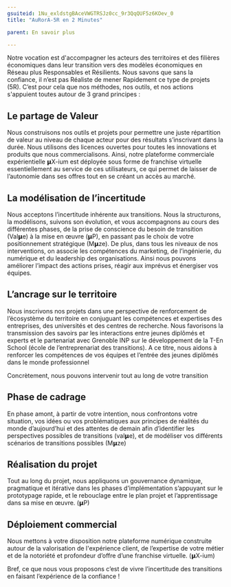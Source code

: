 ```yaml
---
gsuiteid: 1Nu_exldstgBAceVWGTRSJz0cc_9r3QqQUF5z6KOev_0
title: "AuRorA-5R en 2 Minutes"

parent: En savoir plus

---
```


Notre vocation est d'accompagner les acteurs des territoires et des filières économiques dans leur transition vers des modèles économiques en Réseau plus Responsables et Résilients. Nous savons que sans la confiance, il n’est pas Réaliste de mener Rapidement ce type de projets (5R). C’est pour cela que nos méthodes, nos outils, et nos actions s'appuient toutes autour de 3 grand principes :

Le partage de Valeur
--------------------

Nous construisons nos outils et projets pour permettre une juste répartition de valeur au niveau de chaque acteur pour des résultats s’inscrivant dans la durée. Nous utilisons des licences ouvertes pour toutes les innovations et produits que nous commercialisons. Ainsi, notre plateforme commerciale expérientielle 𝝻X-ium est déployée sous forme de franchise virtuelle essentiellement au service de ces utilisateurs, ce qui permet de laisser de l’autonomie dans ses offres tout en se créant un accès au marché.

La modélisation de l’incertitude
--------------------------------

Nous acceptons l’incertitude inhérente aux transitions. Nous la structurons, la modélisons, suivons son évolution, et vous accompagnons au cours des différentes phases, de la prise de conscience du besoin de transition (Val𝝻e) à la mise en œuvre (𝝻P), en passant pas le choix de votre positionnement stratégique (M𝝻ze). De plus, dans tous les niveaux de nos interventions, on associe les compétences du marketing, de l’ingénierie, du numérique et du leadership des organisations. Ainsi nous pouvons améliorer l’impact des actions prises, réagir aux imprévus et énergiser vos équipes.

L’ancrage sur le territoire
---------------------------

Nous inscrivons nos projets dans une perspective de renforcement de l’écosystème du territoire en conjuguant les compétences et expertises des entreprises, des universités et des centres de recherche. Nous favorisons la transmission des savoirs par les interactions entre jeunes diplômés et experts et le partenariat avec Grenoble INP sur le développement de la T-En School (école de l’entreprenariat des transitions). A ce titre, nous aidons à renforcer les compétences de vos équipes et l’entrée des jeunes diplômés dans le monde professionnel

Concrètement, nous pouvons intervenir tout au long de votre transition 

Phase de cadrage
----------------

En phase amont, à partir de votre intention, nous confrontons votre situation, vos idées ou vos problématiques aux principes de réalités du monde d’aujourd’hui et des attentes de demain afin d’identifier les perspectives possibles de transitions (val𝝻e), et de modéliser vos différents scénarios de transitions possibles (M𝝻ze)

Réalisation du projet
---------------------

Tout au long du projet, nous appliquons un gouvernance dynamique, pragmatique et itérative dans les phases d’implémentation s’appuyant sur le prototypage rapide, et le rebouclage entre le plan projet et l’apprentissage dans sa mise en œuvre. (𝝻P)

Déploiement commercial
----------------------

Nous mettons à votre disposition notre plateforme numérique construite autour de la valorisation de l'expérience client, de l’expertise de votre métier et de la notoriété et profondeur d’offre d’une franchise virtuelle. (𝝻X-ium)

Bref, ce que nous vous proposons c’est de vivre l’incertitude des transitions en faisant l’expérience de la confiance !

